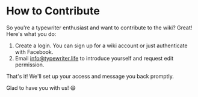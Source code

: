 <!-- TITLE: Contribute -->
<!-- SUBTITLE: How to contribute to the wiki -->

# How to Contribute
So you're a typewriter enthusiast and want to contribute to the wiki? Great! Here's what you do:

1. Create a login. You can sign up for a wiki account or just authenticate with Facebook.
2. Email [info@typewriter.life](mailto:info@typewriter.life) to introduce yourself and request edit permission.

That's it! We'll set up your access and message you back promptly.

Glad to have you with us! :smile: